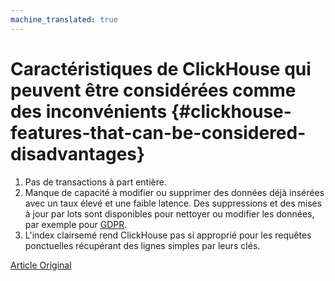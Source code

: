 ```yaml
---
machine_translated: true
---
```


# Caractéristiques de ClickHouse qui peuvent être considérées comme des inconvénients {#clickhouse-features-that-can-be-considered-disadvantages}

1.  Pas de transactions à part entière.
2.  Manque de capacité à modifier ou supprimer des données déjà insérées avec un taux élevé et une faible latence. Des suppressions et des mises à jour par lots sont disponibles pour nettoyer ou modifier les données, par exemple pour [GDPR](https://gdpr-info.eu).
3.  L'index clairsemé rend ClickHouse pas si approprié pour les requêtes ponctuelles récupérant des lignes simples par leurs clés.

[Article Original](https://clickhouse.tech/docs/en/introduction/features_considered_disadvantages/) <!--hide-->
